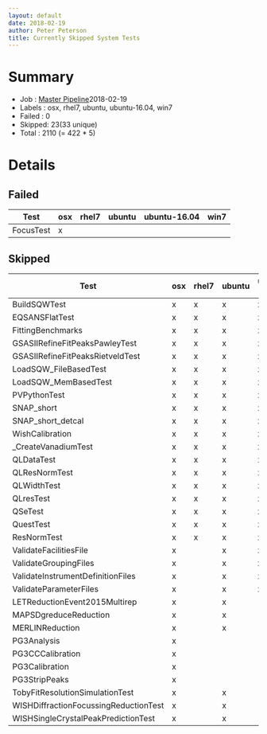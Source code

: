 ```yaml
---
layout: default
date: 2018-02-19
author: Peter Peterson
title: Currently Skipped System Tests
---
```

Summary
=======
* Job    : [Master Pipeline](http://builds.mantidproject.org/view/Master%20Pipeline/)2018-02-19
* Labels : osx, rhel7, ubuntu, ubuntu-16.04, win7
* Failed : 0
* Skipped: 23(33 unique)
* Total  : 2110
(= 422 * 5)

Details
=======

Failed
------

| Test       | osx | rhel7 | ubuntu | ubuntu-16.04 | win7 |
|------------|-----|-------|--------|--------------|------|
| FocusTest  |  x  |       |        |              |      | 

Skipped
-------

| Test                                   | osx | rhel7 | ubuntu | ubuntu-16.04 | win7 |
|----------------------------------------|-----|-------|--------|--------------|------|
| BuildSQWTest                           |  x  |   x   |    x   |       x      |   x  | 
| EQSANSFlatTest                         |  x  |   x   |    x   |       x      |   x  | 
| FittingBenchmarks                      |  x  |   x   |    x   |       x      |   x  | 
| GSASIIRefineFitPeaksPawleyTest         |  x  |   x   |    x   |       x      |   x  | 
| GSASIIRefineFitPeaksRietveldTest       |  x  |   x   |    x   |       x      |   x  | 
| LoadSQW_FileBasedTest                  |  x  |   x   |    x   |       x      |   x  | 
| LoadSQW_MemBasedTest                   |  x  |   x   |    x   |       x      |   x  | 
| PVPythonTest                           |  x  |   x   |    x   |       x      |   x  | 
| SNAP_short                             |  x  |   x   |    x   |       x      |   x  | 
| SNAP_short_detcal                      |  x  |   x   |    x   |       x      |   x  | 
| WishCalibration                        |  x  |   x   |    x   |       x      |   x  | 
| _CreateVanadiumTest                    |  x  |   x   |    x   |       x      |   x  | 
| QLDataTest                             |  x  |   x   |    x   |       x      |      | 
| QLResNormTest                          |  x  |   x   |    x   |       x      |      | 
| QLWidthTest                            |  x  |   x   |    x   |       x      |      | 
| QLresTest                              |  x  |   x   |    x   |       x      |      | 
| QSeTest                                |  x  |   x   |    x   |       x      |      | 
| QuestTest                              |  x  |   x   |    x   |       x      |      | 
| ResNormTest                            |  x  |   x   |    x   |       x      |      | 
| ValidateFacilitiesFile                 |  x  |       |    x   |       x      |      | 
| ValidateGroupingFiles                  |  x  |       |    x   |       x      |      | 
| ValidateInstrumentDefinitionFiles      |  x  |       |    x   |       x      |      | 
| ValidateParameterFiles                 |  x  |       |    x   |       x      |      | 
| LETReductionEvent2015Multirep          |  x  |       |    x   |              |      | 
| MAPSDgreduceReduction                  |  x  |       |    x   |              |      | 
| MERLINReduction                        |  x  |       |    x   |              |      | 
| PG3Analysis                            |  x  |       |        |              |   x  | 
| PG3CCCalibration                       |  x  |       |        |              |   x  | 
| PG3Calibration                         |  x  |       |        |              |   x  | 
| PG3StripPeaks                          |  x  |       |        |              |   x  | 
| TobyFitResolutionSimulationTest        |  x  |       |    x   |              |      | 
| WISHDiffractionFocussingReductionTest  |  x  |       |    x   |              |      | 
| WISHSingleCrystalPeakPredictionTest    |  x  |       |    x   |              |      | 
